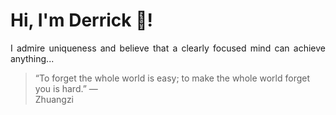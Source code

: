 # Hi, I'm Derrick 👋!
<p align="justify">I admire uniqueness and believe that a clearly focused mind can achieve anything...</p> 
<!-- #quote-start -->
<blockquote>&ldquo;To forget the whole world is easy; to make the whole world forget you is hard.&rdquo; &mdash; <footer>Zhuangzi</footer></blockquote>
<!-- #quote-end -->
